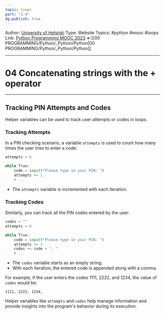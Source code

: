 ```yaml
---
topic: loops
part: "2.4"
dg-publish: true
---
```

Author: [University of Helsinki](https://programming-23.mooc.fi/)
Type: Website
Topics: #python #mooc #loops
Link: [Python Programming MOOC 2023](https://programming-23.mooc.fi/)
∗:[[00 PROGRAMMING/Python/_Python/Python\|00 PROGRAMMING/Python/_Python/Python]] 

---
# 04 Concatenating strings with the + operator

--- 
## Tracking PIN Attempts and Codes

Helper variables can be used to track user attempts or codes in loops.

### Tracking Attempts

In a PIN checking scenario, a variable `attempts` is used to count how many times the user tries to enter a code:

```python
attempts = 0

while True:
    code = input("Please type in your PIN: ")
    attempts += 1
    # ...
```

- The `attempts` variable is incremented with each iteration.

### Tracking Codes

Similarly, you can track all the PIN codes entered by the user:

```python
codes = ""
attempts = 0

while True:
    code = input("Please type in your PIN: ")
    attempts += 1
    codes += code + ", "
    # ...
```

- The `codes` variable starts as an empty string.
- With each iteration, the entered code is appended along with a comma.

For example, if the user enters the codes 1111, 2222, and 1234, the value of `codes` would be:

```
1111, 2222, 1234,
```

Helper variables like `attempts` and `codes` help manage information and provide insights into the program's behavior during its execution.
